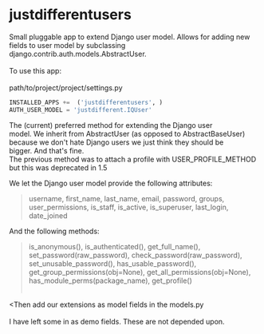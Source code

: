 justdifferentusers
==================

Small pluggable app to extend Django user model. Allows for adding new fields to user model by subclassing <br />
django.contrib.auth.models.AbstractUser.<br />
<br />
To use this app:<br />
<br />
path/to/project/project/settings.py<br />
```python
INSTALLED_APPS +=  ('justdifferentusers', )
AUTH_USER_MODEL = 'justdifferent.IQUser'
```

The (current) preferred method for extending the Django user<br />
model. We inherit from AbstractUser (as opposed to AbstractBaseUser)<br />
because we don't hate Django users we just think they should be <br />
bigger. And that's fine.<br />
The previous method was to attach a profile with USER_PROFILE_METHOD<br />
but this was deprecated in 1.5<br />

We let the Django user model provide the following attributes:<br />
>    username, first_name, last_name, email, password, groups, <br />
    user_permissions, is_staff, is_active, is_superuser, last_login,<br /> 
    date_joined<br />
    
And the following methods:<br />
>    is_anonymous(), is_authenticated(), get_full_name(), <br />
    set_password(raw_password), check_password(raw_password), <br />
    set_unusable_password(), has_usable_password(), <br />
    get_group_permissions(obj=None), get_all_permissions(obj=None), <br />
    has_module_perms(package_name), get_profile()<br />
    <br />
    
<Then add our extensions as model fields in the models.py<br />
<br />
I have left some in as demo fields. These are not depended upon.<br />
